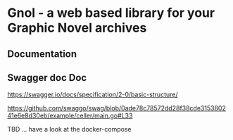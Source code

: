 # Gnol - a web based library for your Graphic Novel archives

## Documentation

## Swagger doc Doc
https://swagger.io/docs/specification/2-0/basic-structure/

https://github.com/swaggo/swag/blob/0ade78c78572dd28f38cde315380241e6e8d30eb/example/celler/main.go#L33

TBD ... have a look at the docker-compose